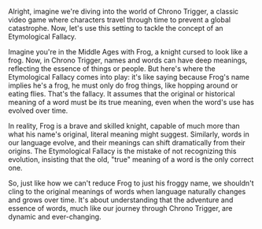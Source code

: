 Alright, imagine we're diving into the world of Chrono Trigger, a classic video game where characters travel through time to prevent a global catastrophe. Now, let's use this setting to tackle the concept of an Etymological Fallacy.

Imagine you're in the Middle Ages with Frog, a knight cursed to look like a frog. Now, in Chrono Trigger, names and words can have deep meanings, reflecting the essence of things or people. But here's where the Etymological Fallacy comes into play: it's like saying because Frog's name implies he's a frog, he must only do frog things, like hopping around or eating flies. That's the fallacy. It assumes that the original or historical meaning of a word must be its true meaning, even when the word's use has evolved over time.

In reality, Frog is a brave and skilled knight, capable of much more than what his name's original, literal meaning might suggest. Similarly, words in our language evolve, and their meanings can shift dramatically from their origins. The Etymological Fallacy is the mistake of not recognizing this evolution, insisting that the old, "true" meaning of a word is the only correct one. 

So, just like how we can't reduce Frog to just his froggy name, we shouldn't cling to the original meanings of words when language naturally changes and grows over time. It's about understanding that the adventure and essence of words, much like our journey through Chrono Trigger, are dynamic and ever-changing.